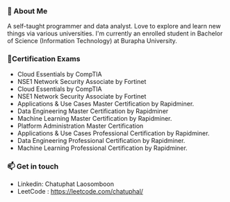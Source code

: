 ### 💬 About Me
A self-taught programmer and data analyst. Love to explore and learn new things via various universities.
I'm currently an enrolled student in Bachelor of Science (Information Technology) at Burapha University.


### 📝Certification Exams
* Cloud Essentials by CompTIA
* NSE1 Network Security Associate by Fortinet
* Cloud Essentials by CompTIA
* NSE1 Network Security Associate by Fortinet
* Applications & Use Cases Master Certification by Rapidminer.
* Data Engineering Master Certification by Rapidminer
* Machine Learning Master Certification by Rapidminer.
* Platform Administration Master Certification
* Applications & Use Cases Professional Certification by Rapidminer.
* Data Engineering Professional Certification by Rapidminer.
* Machine Learning Professional Certification by Rapidminer.

  
### 📫 Get in touch
* Linkedin: Chatuphat Laosomboon
* LeetCode : https://leetcode.com/chatuphal/

<!--
**chatuphat/chatuphat** is a ✨ _special_ ✨ repository because its `README.md` (this file) appears on your GitHub profile.

Here are some ideas to get you started:

- 🔭 I’m currently working on ...
- 🌱 I’m currently learning ...
- 👯 I’m looking to collaborate on ...
- 🤔 I’m looking for help with ...
- 💬 Ask me about ...
- 📫 How to reach me: ...
- 😄 Pronouns: ...
- ⚡ Fun fact: ...
-->
